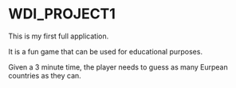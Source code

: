 # WDI_PROJECT1
This is my first full application. 

It is a fun game that can be used for educational purposes. 

Given a 3 minute time, the player needs to guess as many Eurpean countries as they can. 
